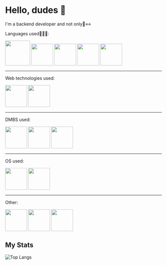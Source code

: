 # Hello, dudes 👾

I'm a backend developer and not only🙂‍↔️

Languages used🧑🏼‍💻:

<div>
 <img height=80 width=80 src="https://cdn.jsdelivr.net/gh/devicons/devicon@latest/icons/java/java-original-wordmark.svg" />
 <img height=70 width=70 src="https://cdn.jsdelivr.net/gh/devicons/devicon@latest/icons/csharp/csharp-original.svg" />
 <img height=70 width=70 src="https://cdn.jsdelivr.net/gh/devicons/devicon@latest/icons/python/python-original.svg" />
 <img height=70 width=70 src="https://cdn.jsdelivr.net/gh/devicons/devicon@latest/icons/c/c-original.svg" />
 <img height=70 width=70 src="https://cdn.jsdelivr.net/gh/devicons/devicon@latest/icons/bash/bash-original.svg" />
</div>

___

 Web technologies used:

<div>
 <img height=70 width=70 src="https://cdn.jsdelivr.net/gh/devicons/devicon@latest/icons/dotnetcore/dotnetcore-original.svg" />
 <img height=70 width=70 src="https://cdn.jsdelivr.net/gh/devicons/devicon@latest/icons/fastapi/fastapi-original.svg" />
</div>

___

DMBS used: 

<div>
 <img height=70 width=70 src="https://cdn.jsdelivr.net/gh/devicons/devicon@latest/icons/postgresql/postgresql-original-wordmark.svg" />
 <img height=70 width=70 src="https://cdn.jsdelivr.net/gh/devicons/devicon@latest/icons/mysql/mysql-original-wordmark.svg" />
 <img height=70 width=70 src="https://cdn.jsdelivr.net/gh/devicons/devicon@latest/icons/mongodb/mongodb-original-wordmark.svg" />
</div>

___
OS used:

<div>
 <img height=70 width=70 src="https://cdn.jsdelivr.net/gh/devicons/devicon@latest/icons/archlinux/archlinux-original.svg" />
 <img height=70 width=70 src="https://cdn.jsdelivr.net/gh/devicons/devicon@latest/icons/windows11/windows11-original-wordmark.svg" />
</div>

___

Other:

<div>
 <img height=70 width=70 src="https://cdn.jsdelivr.net/gh/devicons/devicon@latest/icons/gcc/gcc-original.svg" />
 <img height=70 width=70 src="https://cdn.jsdelivr.net/gh/devicons/devicon@latest/icons/git/git-original.svg" />
 <img height=70 width=70 src="https://cdn.jsdelivr.net/gh/devicons/devicon@latest/icons/docker/docker-original-wordmark.svg" />
</div>

 ## My Stats

 ![Top Langs](https://github-readme-stats.vercel.app/api/top-langs/?username=IgorPetrovcm&layout=donut)
